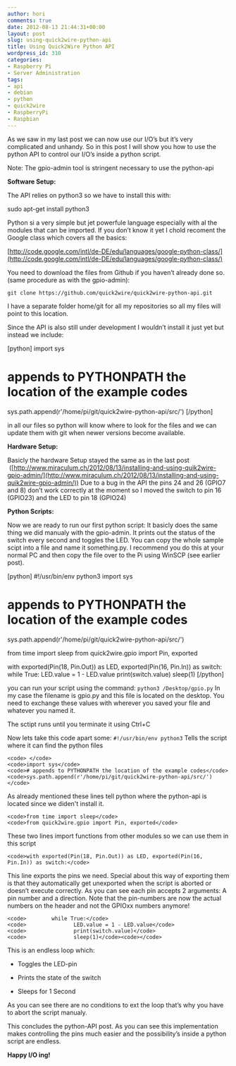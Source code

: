 ```yaml
---
author: hori
comments: true
date: 2012-08-13 21:44:31+00:00
layout: post
slug: using-quick2wire-python-api
title: Using Quick2Wire Python API
wordpress_id: 310
categories:
- Raspberry Pi
- Server Administration
tags:
- api
- debian
- python
- quick2wire
- RaspberryPi
- Raspbian
---
```


As we saw in my last post we can now use our I/O’s but it’s very complicated and unhandy. So in this post I will show you how to use the python API to control our I/O’s inside a python script.

Note: The gpio-admin tool is stringent necessary to use the python-api

**Software Setup:**

The API relies on python3 so we have to install this with:

sudo apt-get install python3

Python si a very simple but jet powerfule language especially with al the modules that can be imported. If you don’t know it yet I chold recoment the Google class which covers all the basics:

[http://code.google.com/intl/de-DE/edu/languages/google-python-class/](http://code.google.com/intl/de-DE/edu/languages/google-python-class/)

You need to download the files from Github if you haven’t already done so. (same procedure as with the gpio-admin):

`git clone https://github.com/quick2wire/quick2wire-python-api.git`

I have a separate folder home/git for all my repositories so all my files will point to this location.

Since the API is also still under development I wouldn’t install it just yet but instead we include:

[python]
import sys
# appends to PYTHONPATH the location of the example codes
sys.path.append(r'/home/pi/git/quick2wire-python-api/src/')
[/python]


in all our files so python will know where to look for the files and we can update them with git when newer versions become available.

**Hardware Setup:**

Basicly the hardware Setup stayed the same as in the last post  ([http://www.miraculum.ch/2012/08/13/installing-and-using-quik2wire-gpio-admin/](http://www.miraculum.ch/2012/08/13/installing-and-using-quik2wire-gpio-admin/)) Due to a bug in the API the pins 24 and 26 (GPIO7 and 8) don’t work correctly at the moment so I moved the switch to pin 16 (GPIO23) and the LED to pin 18 (GPIO24)

**Python Scripts:**

Now we are ready to run our first python script: It basicly does the same thing we did manualy with the gpio-admin. It prints out the status of the switch every second and toggles the LED. You can copy the whole sample scipt into a file and name it something.py. I recommend you do this at your normal PC and then copy the file over to the Pi using WinSCP (see earlier post).

[python]
#!/usr/bin/env python3
import sys
# appends to PYTHONPATH the location of the example codes
sys.path.append(r'/home/pi/git/quick2wire-python-api/src/')

from time import sleep
from quick2wire.gpio import Pin, exported

with exported(Pin(18, Pin.Out)) as LED, exported(Pin(16, Pin.In)) as switch:
while True:
LED.value = 1 - LED.value
print(switch.value)
sleep(1)
[/python]

you can run your script using the command:
`python3 /Desktop/gpio.py`
In my case the filename is gpio.py and this file is located on the desktop. You need to exchange these values with wherever you saved your file and whatever you named it.

The sctipt runs until you terminate it using Ctrl+C

Now lets take this code apart some:
`#!/usr/bin/env python3`
Tells the script where it can find the python files

    
    <code> </code>
    <code>import sys</code>
    <code># appends to PYTHONPATH the location of the example codes</code>
    <code>sys.path.append(r'/home/pi/git/quick2wire-python-api/src/')</code>


As already mentioned these lines tell python where the python-api is located since we diden't install it.

    
    <code>from time import sleep</code>
    <code>from quick2wire.gpio import Pin, exported</code>


These two lines import functions from other modules so we can use them in this script

    
    <code>with exported(Pin(18, Pin.Out)) as LED, exported(Pin(16, Pin.In)) as switch:</code>


This line exports the pins we need. Special about this way of exporting them is that they automatically get unexported when the script is aborted or doesn’t execute correctly. As you can see each pin accepts 2 arguments: A pin number and a direction. Note that the pin-numbers are now the actual numbers on the header and not the GPIOxx numbers anymore!

    
    <code>        while True:</code>
    <code>               LED.value = 1 - LED.value</code>
    <code>               print(switch.value)</code>
    <code>               sleep(1)</code><code></code>


This is an endless loop which:



	
  * Toggles the LED-pin

	
  * Prints the state of the switch

	
  * Sleeps for 1 Second


As you can see there are no conditions to ext the loop that’s why you have to abort the script manualy.

This concludes the python-API post. As you can see this implementation makes controlling the pins much easier and the possibility’s inside a python script are endless.

**Happy I/O ing!**
